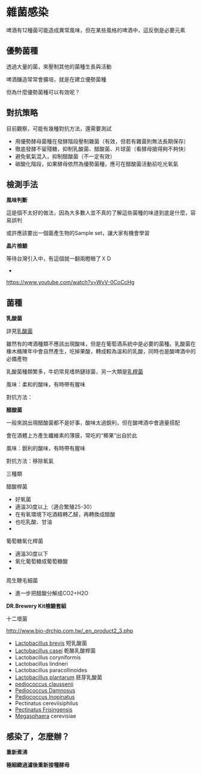 # 雜菌感染

啤酒有12種菌可能造成異常風味，但在某些風格的啤酒中，這反倒是必要元素

## 優勢菌種

透過大量的菌，來壓制其他的菌種生長與活動

啤酒釀造常常會擴培，就是在建立優勢菌種

但為什麼優勢菌種可以有效呢？

## 對抗策略

目前觀察，可能有幾種對抗方法，還需要測試

*   用優勢酵母菌種在發酵階段壓制雜菌（有效，但若有雜菌則無法長期保存）
*   徹底發酵不留殘糖，抑制乳酸菌、醋酸菌、片球菌（看酵母搶得夠不夠快）
*   避免氧氣混入，抑制醋酸菌（不一定有效）
*   碳酸化階段，如果酵母依然為優勢菌種，應可在醋酸菌活動前吃光氧氣

## 檢測手法

**風味判斷**

這是個不太好的做法，因為大多數人並不真的了解這些菌種的味道到底是什麼，容易誤判

或許應該要出一個菌產生物的Sample set，讓大家有機會學習

**晶片檢驗**

等待台灣引入中，有這個就一翻兩瞪眼了ＸＤ

*

[](https://www.youtube.com/watch?v=WvV-0CoCcHg)https://www.youtube.com/watch?v=WvV-0CoCcHg

## 菌種

**乳酸菌**

詳見[乳酸菌](乳酸菌.md) 

雖然有的啤酒種類不應該出現酸味，但是在葡萄酒系統中是必要的菌種。乳酸菌在橡木桶陳年中會自然產生，吃掉果酸，轉成較為溫和的乳酸，同時也是酸啤酒中的必備產物

乳酸菌種類繁多，牛奶常見嗜熱鏈球菌，另一大類是[乳桿菌](https://zh.wikipedia.org/wiki/乳桿菌屬)

風味：柔和的酸味，有時帶有腥味

對抗方法：

**醋酸菌**

一般來說出現醋酸菌都不是好事，酸味太過銳利，但在酸啤酒中會適量搭配

會在酒體上方產生纖維素的薄膜，常吃的“椰果”出自於此

風味：銳利的酸味，有時帶有腥味

對抗方法：移除氧氣

三種類

醋酸桿菌

*   好氧菌
*   適溫30度以上（適合繁殖25-30）
*   在有氧環境下吃酒精轉乙醛，再轉換成醋酸
*   也吃乳酸、甘油
*

葡萄糖氧化桿菌

*   適溫30度以下
*   氧化葡萄糖成葡萄糖酸
*

周生鞭毛細菌

*   進一步把醋酸分解成CO2+H2O

**DR.Brewery Kit檢驗套組**

十二壞菌

[](http://www.bio-drchip.com.tw/_en_product2_3.php)http://www.bio-drchip.com.tw/_en_product2_3.php

*   [Lactobacillus brevis](https://v) 短乳酸菌
*   [Lactobacillus casei](https://www.google.com.tw/url?sa=t&rct=j&q=&esrc=s&source=web&cd=2&cad=rja&uact=8&ved=0ahUKEwix1-6ro5_OAhVEsI8KHXuTAkkQFggpMAE&url=https%3A%2F%2Fzh.wikipedia.org%2Fzh-tw%2F%25E4%25B9%25BE%25E9%2585%25AA%25E4%25B9%25B3%25E9%2585%25B8%25E6%25A1%25BF%25E8%258F%258C&usg=AFQjCNHdHqz_6_d6ezx2UZmv1X5x2ORI9w) 乾酪乳酸桿菌
*   Lactobacillus coryniformis 
*   Lactobacillus lindneri
*   Lactobacillus paracollinoides
*   [Lactobacillus plantarum](https://www.google.com.tw/url?sa=t&rct=j&q=&esrc=s&source=web&cd=1&cad=rja&uact=8&ved=0ahUKEwjxl7jSrJ_OAhUEo48KHQPPA0cQFggcMAA&url=https%3A%2F%2Fen.wikipedia.org%2Fwiki%2FLactobacillus_plantarum&usg=AFQjCNEETUNCNSCqd5eJldqX71vCPtDeOQ) 胚芽乳酸菌
*   [pediococcus claussenii](https://www.google.com.tw/url?sa=t&rct=j&q=&esrc=s&source=web&cd=1&cad=rja&uact=8&ved=0ahUKEwj2_cbtrJ_OAhWIpI8KHZJ9AQsQFggcMAA&url=https%3A%2F%2Fen.wikipedia.org%2Fwiki%2FPediococcus_claussenii&usg=AFQjCNGOaLRvR5fHsTD6FbhHWRGE1S1eYg) 
*   [Pediococcus Damnosus](https://www.google.com.tw/search?biw=1547&bih=775&q=Pediococcus+Damnosus&spell=1&sa=X&ved=0ahUKEwjuopGTrZ_OAhXKtY8KHU_FCXgQvwUIGSgA) 
*   [Pediococcus Inopinatus](https://www.google.com.tw/search?biw=1547&bih=775&q=Pediococcus+Inopinatus&spell=1&sa=X&ved=0ahUKEwizudKfrZ_OAhVFM48KHUVpBxsQvwUIGSgA)
*   Pectinatus cereviisiphilus
*   [Pectinatus Frisingensis](https://www.google.com.tw/url?sa=t&rct=j&q=&esrc=s&source=web&cd=1&cad=rja&uact=8&ved=0ahUKEwiosMrArZ_OAhUUTo8KHflSAPUQFggfMAA&url=https%3A%2F%2Fen.wikipedia.org%2Fwiki%2FPectinatus_frisingensis&usg=AFQjCNE-JmAEU5fVA7ZWX_2Uv8EmH1FZuw)
*   [Megasphaera](https://en.wikipedia.org/wiki/Megasphaera) cerevisiae 

## 感染了，怎麼辦？

**重新煮沸**

**極細緻過濾後重新接種酵母**
